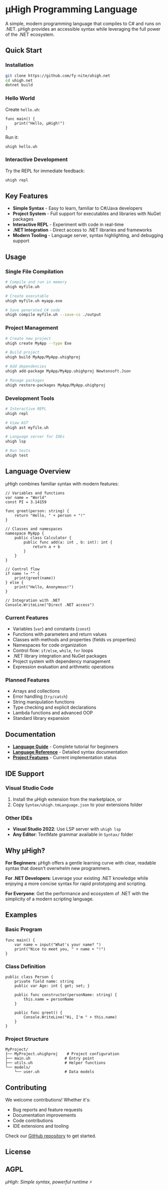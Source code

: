 # μHigh Programming Language

A simple, modern programming language that compiles to C# and runs on .NET. μHigh provides an accessible syntax while leveraging the full power of the .NET ecosystem.

## Quick Start

### Installation

```bash
git clone https://github.com/fy-nite/uhigh.net
cd uhigh.net
dotnet build
```

### Hello World

Create `hello.uh`:
```uhigh
func main() {
    print("Hello, μHigh!")
}
```

Run it:
```bash
uhigh hello.uh
```

### Interactive Development

Try the REPL for immediate feedback:
```bash
uhigh repl
```

## Key Features

- **Simple Syntax** - Easy to learn, familiar to C#/Java developers
- **Project System** - Full support for executables and libraries with NuGet packages
- **Interactive REPL** - Experiment with code in real-time
- **.NET Integration** - Direct access to .NET libraries and frameworks
- **Modern Tooling** - Language server, syntax highlighting, and debugging support

## Usage

### Single File Compilation
```bash
# Compile and run in memory
uhigh myfile.uh

# Create executable
uhigh myfile.uh myapp.exe

# Save generated C# code
uhigh compile myfile.uh --save-cs ./output
```

### Project Management
```bash
# Create new project
uhigh create MyApp --type Exe

# Build project
uhigh build MyApp/MyApp.uhighproj

# Add dependencies
uhigh add-package MyApp/MyApp.uhighproj Newtonsoft.Json

# Manage packages
uhigh restore-packages MyApp/MyApp.uhighproj
```

### Development Tools
```bash
# Interactive REPL
uhigh repl

# View AST
uhigh ast myfile.uh

# Language server for IDEs
uhigh lsp

# Run tests
uhigh test
```

## Language Overview

μHigh combines familiar syntax with modern features:

```uhigh
// Variables and functions
var name = "World"
const PI = 3.14159

func greet(person: string) {
    return "Hello, " + person + "!"
}

// Classes and namespaces
namespace MyApp {
    public class Calculator {
        public func add(a: int , b: int): int {
            return a + b
        }
    }
}

// Control flow
if name != "" {
    print(greet(name))
} else {
    print("Hello, Anonymous!")
}

// Integration with .NET
Console.WriteLine("Direct .NET access")
```

### Current Features

- Variables (`var`) and constants (`const`)
- Functions with parameters and return values
- Classes with methods and properties (fields vs properties)
- Namespaces for code organization
- Control flow: `if/else`, `while`, `for` loops
- .NET library integration and NuGet packages
- Project system with dependency management
- Expression evaluation and arithmetic operations

### Planned Features

- Arrays and collections
- Error handling (`try/catch`)
- String manipulation functions
- Type checking and explicit declarations
- Lambda functions and advanced OOP
- Standard library expansion

## Documentation

- **[Language Guide](docs/learn-uhigh.md)** - Complete tutorial for beginners
- **[Language Reference](LANGUAGE.md)** - Detailed syntax documentation
- **[Project Features](features/README.md)** - Current implementation status

## IDE Support

### Visual Studio Code
1. Install the μHigh extension from the marketplace, or
2. Copy `Syntax/uhigh.tmLanguage.json` to your extensions folder

### Other IDEs
- **Visual Studio 2022**: Use LSP server with `uhigh lsp`
- **Any Editor**: TextMate grammar available in `Syntax/` folder

## Why μHigh?

**For Beginners**: μHigh offers a gentle learning curve with clear, readable syntax that doesn't overwhelm new programmers.

**For .NET Developers**: Leverage your existing .NET knowledge while enjoying a more concise syntax for rapid prototyping and scripting.

**For Everyone**: Get the performance and ecosystem of .NET with the simplicity of a modern scripting language.

## Examples

### Basic Program
```uhigh
func main() {
    var name = input("What's your name? ")
    print("Nice to meet you, " + name + "!")
}
```

### Class Definition
```uhigh
public class Person {
    private field name: string
    public var Age: int { get; set; }
    
    public func constructor(personName: string) {
        this.name = personName
    }
    
    public func greet() {
        Console.WriteLine("Hi, I'm " + this.name)
    }
}
```

### Project Structure
```
MyProject/
├── MyProject.uhighproj    # Project configuration
├── main.uh               # Entry point
├── utils.uh              # Helper functions
└── models/
    └── user.uh           # Data models
```

## Contributing

We welcome contributions! Whether it's:
- Bug reports and feature requests
- Documentation improvements
- Code contributions
- IDE extensions and tooling

Check our [GitHub repository](https://github.com/fy-nite/uhigh.net) to get started.

## License

AGPL
---

*μHigh: Simple syntax, powerful runtime* ⚡
